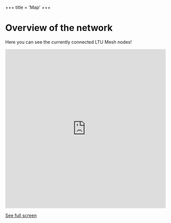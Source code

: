 +++
title = 'Map'
+++

# Overview of the network
Here you can see the currently connected LTU Mesh nodes!

<!-- The iframe displays another page within ours, with a width of 100%
(filling the section container) and a height of 500px.
The openstreetmap.fr is used for displaying a custom map with some nodes
and connecting lines -->
<iframe width="100%" height="500px" frameBorder="0" allowfullscreen src="http://umap.openstreetmap.fr/en/map/untitled-map_279253?scaleControl=false&miniMap=false&scrollWheelZoom=false&zoomControl=true&allowEdit=false&moreControl=true&searchControl=null&tilelayersControl=null&embedControl=null&datalayersControl=true&onLoadPanel=undefined&captionBar=false"></iframe><p><a href="http://umap.openstreetmap.fr/en/map/untitled-map_279253">See full screen</a></p>
